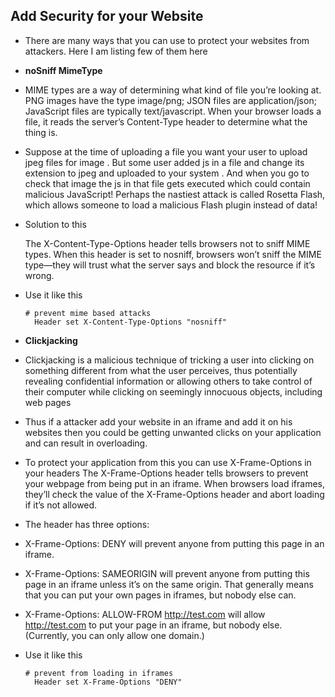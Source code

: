## Add Security for your Website
- There are many ways that you can use to protect your websites from attackers. Here I am listing few of them here

- **noSniff MimeType**

* MIME types are a way of determining what kind of file you’re looking at. PNG images have the type image/png; JSON files are application/json; JavaScript files are typically text/javascript. When your browser loads a file, it reads the server’s Content-Type header to determine what the thing is.
  

* Suppose at the time of uploading a file you want your user to upload jpeg files for image . But some user added js in a file and change its extension to jpeg and uploaded to your system . And when you go to check that image the js in that file gets executed which could contain malicious JavaScript! Perhaps the nastiest attack is called Rosetta Flash, which allows someone to load a malicious Flash plugin instead of data! 

* Solution to this

    The X-Content-Type-Options header tells browsers not to sniff MIME types. When this header is set to nosniff, browsers won’t sniff the MIME type—they will trust what the server says and block the resource if it’s wrong.
  
* Use it like this

  ```
  # prevent mime based attacks
    Header set X-Content-Type-Options "nosniff"
  ```

- **Clickjacking**

* Clickjacking is a malicious technique of tricking a user into clicking on something different from what the user perceives, thus potentially revealing confidential information or allowing others to take control of their computer while clicking on seemingly innocuous objects, including web pages

* Thus if a attacker add your website in an iframe and add it on his websites then you could be getting unwanted clicks on your application and can result in overloading.

* To protect your application from this you can use X-Frame-Options in your headers
The X-Frame-Options header tells browsers to prevent your webpage from being put in an iframe. When browsers load iframes, they’ll check the value of the X-Frame-Options header and abort loading if it’s not allowed.

- The header has three options:

* X-Frame-Options: DENY will prevent anyone from putting this page in an iframe.

* X-Frame-Options: SAMEORIGIN will prevent anyone from putting this page in an iframe unless it’s on the same origin. That generally means that you can put your own pages in iframes, but nobody else can.

* X-Frame-Options: ALLOW-FROM http://test.com will allow http://test.com to put your page in an iframe, but nobody else. (Currently, you can only allow one domain.)

* Use it like this

  ```
  # prevent from loading in iframes
    Header set X-Frame-Options "DENY"
  ```
